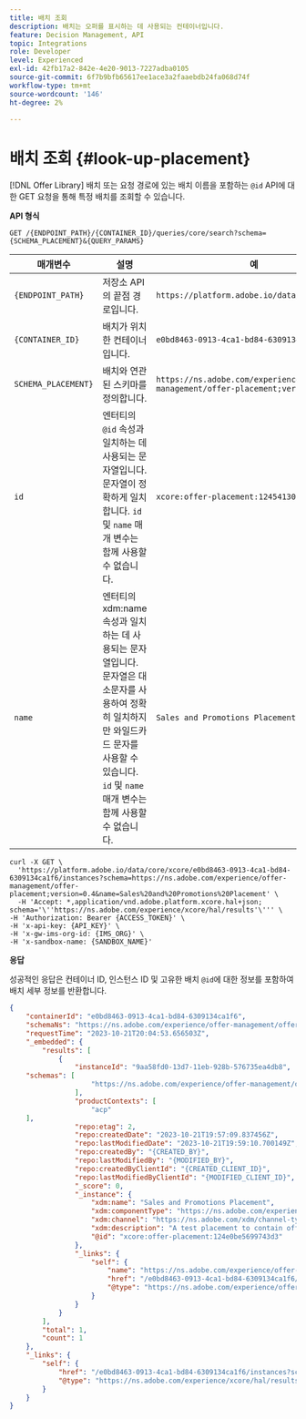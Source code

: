 ```yaml
---
title: 배치 조회
description: 배치는 오퍼를 표시하는 데 사용되는 컨테이너입니다.
feature: Decision Management, API
topic: Integrations
role: Developer
level: Experienced
exl-id: 42fb17a2-842e-4e20-9013-7227adba0105
source-git-commit: 6f7b9bfb65617ee1ace3a2faaebdb24fa068d74f
workflow-type: tm+mt
source-wordcount: '146'
ht-degree: 2%

---
```


# 배치 조회 {#look-up-placement}

[!DNL Offer Library] 배치 또는 요청 경로에 있는 배치 이름을 포함하는 `@id` API에 대한 GET 요청을 통해 특정 배치를 조회할 수 있습니다.

**API 형식**

```http
GET /{ENDPOINT_PATH}/{CONTAINER_ID}/queries/core/search?schema={SCHEMA_PLACEMENT}&{QUERY_PARAMS}
```

| 매개변수 | 설명 | 예 |
| --------- | ----------- | ------- |
| `{ENDPOINT_PATH}` | 저장소 API의 끝점 경로입니다. | `https://platform.adobe.io/data/core/xcore/` |
| `{CONTAINER_ID}` | 배치가 위치한 컨테이너입니다. | `e0bd8463-0913-4ca1-bd84-6309134ca1f6` |
| `SCHEMA_PLACEMENT}` | 배치와 연관된 스키마를 정의합니다. | `https://ns.adobe.com/experience/offer-management/offer-placement;version=0.4` |
| `id` | 엔터티의 `@id` 속성과 일치하는 데 사용되는 문자열입니다. 문자열이 정확하게 일치합니다. `id` 및 `name` 매개 변수는 함께 사용할 수 없습니다. | `xcore:offer-placement:124541309805b7e8` |
| `name` | 엔터티의 xdm:name 속성과 일치하는 데 사용되는 문자열입니다. 문자열은 대소문자를 사용하여 정확히 일치하지만 와일드카드 문자를 사용할 수 있습니다. `id` 및 `name` 매개 변수는 함께 사용할 수 없습니다. | `Sales and Promotions Placement` |

```shell
curl -X GET \
  'https://platform.adobe.io/data/core/xcore/e0bd8463-0913-4ca1-bd84-6309134ca1f6/instances?schema=https://ns.adobe.com/experience/offer-management/offer-placement;version=0.4&name=Sales%20and%20Promotions%20Placement' \
  -H 'Accept: *,application/vnd.adobe.platform.xcore.hal+json; schema='\''https://ns.adobe.com/experience/xcore/hal/results'\''' \
-H 'Authorization: Bearer {ACCESS_TOKEN}' \
-H 'x-api-key: {API_KEY}' \
-H 'x-gw-ims-org-id: {IMS_ORG}' \
-H 'x-sandbox-name: {SANDBOX_NAME}'
```

**응답**

성공적인 응답은 컨테이너 ID, 인스턴스 ID 및 고유한 배치 `@id`에 대한 정보를 포함하여 배치 세부 정보를 반환합니다.

```json
{
    "containerId": "e0bd8463-0913-4ca1-bd84-6309134ca1f6",
    "schemaNs": "https://ns.adobe.com/experience/offer-management/offer-placement;version=0.4",
    "requestTime": "2023-10-21T20:04:53.656503Z",
    "_embedded": {
        "results": [
            {
                "instanceId": "9aa58fd0-13d7-11eb-928b-576735ea4db8",
    "schemas": [
                    "https://ns.adobe.com/experience/offer-management/offer-placement;version=0.4"
                ],
                "productContexts": [
                    "acp"
    ],
                "repo:etag": 2,
                "repo:createdDate": "2023-10-21T19:57:09.837456Z",
                "repo:lastModifiedDate": "2023-10-21T19:59:10.700149Z",
                "repo:createdBy": "{CREATED_BY}",
                "repo:lastModifiedBy": "{MODIFIED_BY}",
                "repo:createdByClientId": "{CREATED_CLIENT_ID}",
                "repo:lastModifiedByClientId": "{MODIFIED_CLIENT_ID}",
                "_score": 0,
                "_instance": {
                    "xdm:name": "Sales and Promotions Placement",
                    "xdm:componentType": "https://ns.adobe.com/experience/offer-management/content-component-html",
                    "xdm:channel": "https://ns.adobe.com/xdm/channel-types/web",
                    "xdm:description": "A test placement to contain offers of sales and discounts",
                    "@id": "xcore:offer-placement:124e0be5699743d3"
                },
                "_links": {
                    "self": {
                        "name": "https://ns.adobe.com/experience/offer-management/offer-placement;version=0.4#9aa58fd0-13d7-11eb-928b-576735ea4db8",
                        "href": "/e0bd8463-0913-4ca1-bd84-6309134ca1f6/instances/9aa58fd0-13d7-11eb-928b-576735ea4db8",
                        "@type": "https://ns.adobe.com/experience/offer-management/offer-placement;version=0.4"
                    }
                }
            }
        ],
        "total": 1,
        "count": 1
    },
    "_links": {
        "self": {
            "href": "/e0bd8463-0913-4ca1-bd84-6309134ca1f6/instances?schema=https://ns.adobe.com/experience/offer-management/offer-placement;version=0.4&name=Sales%20and%20Promotions%20Placement",
            "@type": "https://ns.adobe.com/experience/xcore/hal/results"
        }
    }
}
```
